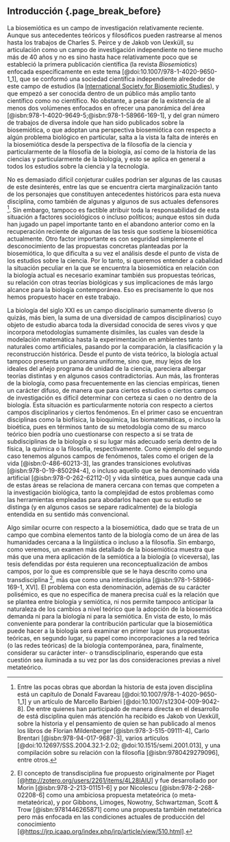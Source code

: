 ## Introducción {.page_break_before}

La biosemiótica es un campo de investigación relativamente reciente.
Aunque sus antecedentes teóricos y filosóficos pueden rastrearse al menos hasta los trabajos de Charles S. Peirce y de Jakob von Uexküll, su articulación como un campo de investigación independiente no tiene mucho más de 40 años y no es sino hasta hace relativamente poco que se estableció la primera publicación científica (la revista *Biosemiotics*) enfocada específicamente en este tema [@doi:10.1007/978-1-4020-9650-1_1], que se conformó una sociedad científica independiente alrededor de este campo de estudios (la [International Society for Biosemiotic Studies](http://www.biosemiotics.org/)), y que empezó a ser conocida dentro de un público más amplio tanto científico como no científico.
No obstante, a pesar de la existencia de al menos dos volúmenes enfocados en ofrecer una panorámica del área [@isbn:978-1-4020-9649-5;@isbn:978-1-58966-169-1], y del gran número de trabajos de diversa índole que han sido publicados sobre la biosemiótica, o que adoptan una perspectiva biosemiótica con respecto a algún problema biológico en particular, salta a la vista la falta de interés en la biosemiótica desde la perspectiva de la filosofía de la ciencia y particularmente de la filosofía de la biología, así como de la historia de las ciencias y particularmente de la biología, y esto se aplica en general a todos los estudios sobre la ciencia y la tecnología.

No es demasiado difícil conjeturar cuáles podrían ser algunas de las causas de este desinterés, entre las que se encuentra cierta marginalización tanto de los personajes que constituyen antecedentes históricos para esta nueva disciplina, como también de algunas y algunos de sus actuales defensores [^1].
Sin embargo, tampoco es factible atribuir toda la responsabilidad de esta situación a factores sociológicos o incluso políticos; aunque estos sin duda han jugado un papel importante tanto en el abandono anterior como en la recuperación reciente de algunas de las tesis que sostiene la biosemiótica actualmente.
Otro factor importante es con seguridad simplemente el desconocimiento de las propuestas concretas planteadas por la biosemiótica, lo que dificulta a su vez el análisis desde el punto de vista de los estudios sobre la ciencia.
Por lo tanto, si queremos entender a cabalidad la situación peculiar en la que se encuentra la biosemiótica en relación con la biología actual es necesario examinar también sus propuestas teóricas, su relación con otras teorías biológicas y sus implicaciones de más largo alcance para la biología contemporánea.
Eso es precisamente lo que nos hemos propuesto hacer en este trabajo.

La biología del siglo XXI es un campo disciplinario sumamente diverso (o quizás, más bien, la suma de una diversidad de campos disciplinarios) cuyo objeto de estudio abarca toda la diversidad conocida de seres vivos y que incorpora metodologías sumamente disímiles, las cuales van desde la modelación matemática hasta la experimentación en ambientes tanto naturales como artificiales, pasando por la comparación, la clasificación y la reconstrucción histórica.
Desde el punto de vista teórico, la biología actual tampoco presenta un panorama uniforme, sino que, muy lejos de los ideales del añejo programa de unidad de la ciencia, pareciera albergar teorías distintas y en algunos casos contradictorias.
Aun más, las fronteras de la biología, como pasa frecuentemente en las ciencias empíricas, tienen un carácter difuso, de manera que para ciertos estudios o ciertos campos de investigación es difícil determinar con certeza si caen o no dentro de la biología.
Esta situación es particularmente notoria con respecto a ciertos campos disciplinarios y ciertos fenómenos.
En el primer caso se encuentran disciplinas como la biofísica, la bioquímica, las biomatemáticas, o incluso la bioética, pues en términos tanto de su metodología como de su marco teórico bien podría uno cuestionarse con respecto a si se trata de subdisciplinas de la biología o si su lugar más adecuado sería dentro de la física, la química o la filosofía, respectivamente.
Como ejemplo del segundo caso tenemos algunos campos de fenómenos, tales como el origen de la vida [@isbn:0-486-60213-3], las grandes transiciones evolutivas [@isbn:978-0-19-850294-4], o incluso aquello que se ha denominado vida artificial [@isbn:978-0-262-62112-0] y vida sintética, pues aunque cada una de estas áreas se relaciona de manera cercana con temas que competen a la investigación biológica, tanto la complejidad de estos problemas como las herramientas empleadas para abodarlos hacen que su estudio se distinga (y en algunos casos se separe radicalmente) de la biología entendida en su sentido más convencional.

Algo similar ocurre con respecto a la biosemiótica, dado que se trata de un campo que combina elementos tanto de la biología como de un área de las humanidades cercana a la lingüística o incluso a la filosofía.
Sin embargo, como veremos, un examen más detallado de la biosemiótica muestra que más que una mera aplicación de la semiótica a la biología (o viceversa), las tesis defendidas por ésta requieren una reconceptualización de ambos campos, por lo que es comprensible que se le haya descrito como una transdisciplina [^2], más que como una interdisciplina [@isbn:978-1-58966-169-1, XVI].
El problema con esta denominación, además de su carácter polisémico, es que no especifica de manera precisa cuál es la relación que se plantea entre biología y semiótica, ni nos permite tampoco anticipar la naturaleza de los cambios a nivel teórico que la adopción de la biosemiótica demanda ni para la biología ni para la semiótica.
En vista de esto, lo más conveniente para ponderar la contribución particular que la biosemiótica puede hacer a la biología será examinar en primer lugar sus propuestas teóricas, en segundo lugar, su papel como incorporaciones a la red teórica (o las redes teóricas) de la biología contemporánea, para, finalmente, considerar su carácter inter- o transdisciplinario, esperando que esta cuestión sea iluminada a su vez por las dos consideraciones previas a nivel metateórico.

[^1]: Entre las pocas obras que abordan la historia de esta joven disciplina está un capítulo de Donald Favareau [@doi:10.1007/978-1-4020-9650-1_1] y un artículo de Marcello Barbieri [@doi:10.1007/s12304-009-9042-8]. De entre quienes han participado de manera directa en el desarrollo de está disciplina quien más atención ha recibido es Jakob von Uexküll, sobre la historia y el pensamiento de quien se han publicado al menos los libros de Florian Mildenberger [@isbn:978-3-515-09111-4], Carlo Brentari [@isbn:978-94-017-9687-3], varios artículos [@doi:10.12697/SSS.2004.32.1-2.02; @doi:10.1515/semi.2001.013], y una compilación sobre su relación con la filosofía [@isbn:9780429279096], entre otros.

[^2]: El concepto de transdisciplina fue propuesto originalmente por Piaget [@http://zotero.org/users/2261/items/4L28IAIU] y fue desarrollado por Morin [@isbn:978-2-213-01151-6] y por Nicolescu [@isbn:978-2-268-02208-6] como una ambiciosa propuesta metateórica (o meta-metateórica), y por Gibbons, Limoges, Nowotny, Schwartzman, Scott & Trow [@isbn:9781446265871] como una propuesta también metateórica pero más enfocada en las condiciones actuales de producción del conocimiento [@https://jrp.icaap.org/index.php/jrp/article/view/510.html].

